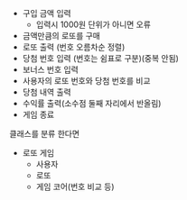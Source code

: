 - 구입 금액 입력
    - 입력시 1000원 단위가 아니면 오류
- 금액만큼의 로또를 구매
- 로또 출력 (번호 오름차순 정렬)
- 당첨 번호 입력 (번호는 쉼표로 구분)(중복 안됨)
- 보너스 번호 입력
- 사용자의 로또 번호와 당첨 번호를 비교
- 당첨 내역 출력
- 수익률 출력(소수점 둘째 자리에서 반올림)
- 게임 종료

클래스를 분류 한다면
- 로또 게임
    - 사용자
    - 로또
    - 게임 코어(번호 비교 등)